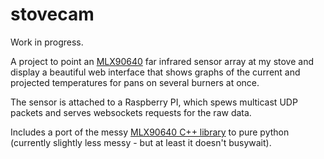 # stovecam

Work in progress.

A project to point an
[MLX90640](https://www.melexis.com/en/product/MLX90640/Far-Infrared-Thermal-Sensor-Array)
far infrared sensor array at my stove and display a beautiful web
interface that shows graphs of the current and projected temperatures
for pans on several burners at once.

The sensor is attached to a Raspberry PI, which spews multicast UDP
packets and serves websockets requests for the raw data.

Includes a port of the messy [MLX90640 C++
library](https://github.com/melexis/mlx90640-library) to pure python
(currently slightly less messy - but at least it doesn't busywait).

